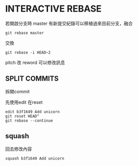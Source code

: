 # INTERACTIVE REBASE
若開啟分支時 master 有新提交紀錄可以移植過來目前分支，融合
```
git rebase master
```

交換
```
git rebase -i HEAD~2
```
pitch 改 reword 可以修改訊息

##  SPLIT COMMITS
拆開commit

先使用edit 在reset
```
edit b3f1649 Add unicorn
git reset HEAD^
git rebase --continue  
```

## squash
回去修改內容
```
squash b3f1649 Add unicorn
```
